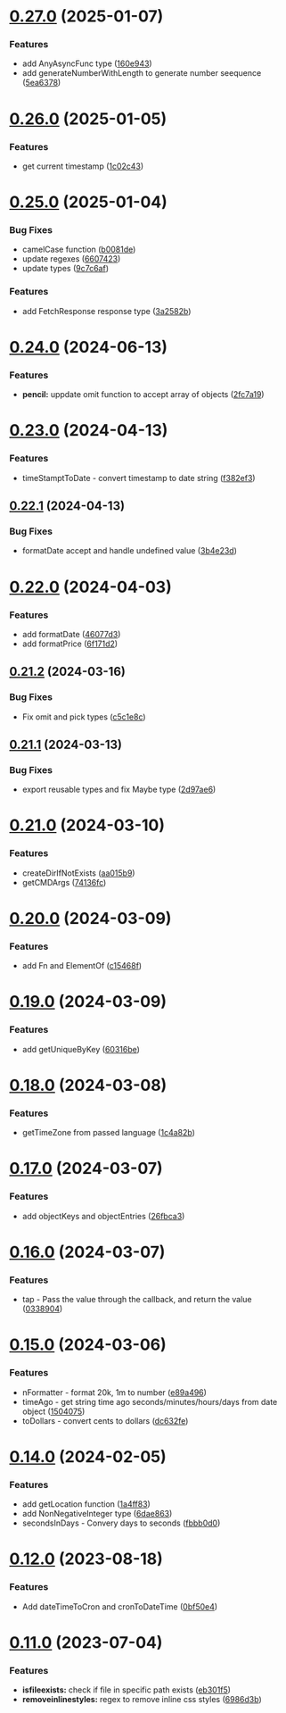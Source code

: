 # [0.27.0](https://github.com/victory-sokolov/utils/compare/v0.26.0...v0.27.0) (2025-01-07)


### Features

* add AnyAsyncFunc type ([160e943](https://github.com/victory-sokolov/utils/commit/160e943eaf039e281349832975e47c11b4322cde))
* add generateNumberWithLength to generate number seequence ([5ea6378](https://github.com/victory-sokolov/utils/commit/5ea6378154c05dcac5bd0aef67167ad8999976b4))

# [0.26.0](https://github.com/victory-sokolov/utils/compare/v0.25.0...v0.26.0) (2025-01-05)


### Features

* get current timestamp ([1c02c43](https://github.com/victory-sokolov/utils/commit/1c02c432b9f9316a36479905f26d6cde3993c0f8))

# [0.25.0](https://github.com/victory-sokolov/utils/compare/v0.24.0...v0.25.0) (2025-01-04)


### Bug Fixes

* camelCase function ([b0081de](https://github.com/victory-sokolov/utils/commit/b0081dedc9b95386ab1253783e19b411431ae4e0))
* update regexes ([6607423](https://github.com/victory-sokolov/utils/commit/66074232f027cce41fa0f355da508dbcebabd97e))
* update types ([9c7c6af](https://github.com/victory-sokolov/utils/commit/9c7c6afd91fdf02bb412ed664fa096caaaceeac4))


### Features

* add FetchResponse response type ([3a2582b](https://github.com/victory-sokolov/utils/commit/3a2582b2770d98ea248e079e04a1dddf977fb341))

# [0.24.0](https://github.com/victory-sokolov/utils/compare/v0.23.0...v0.24.0) (2024-06-13)


### Features

* **pencil:** uppdate omit function to accept array of objects ([2fc7a19](https://github.com/victory-sokolov/utils/commit/2fc7a19c3490d3e06f32bbebef6f0d2c4577fc5c))

# [0.23.0](https://github.com/victory-sokolov/utils/compare/v0.22.1...v0.23.0) (2024-04-13)


### Features

* timeStamptToDate - convert timestamp to date string ([f382ef3](https://github.com/victory-sokolov/utils/commit/f382ef3d879d8a5a9c0c274b0d60bf2a01b01423))

## [0.22.1](https://github.com/victory-sokolov/utils/compare/v0.22.0...v0.22.1) (2024-04-13)


### Bug Fixes

* formatDate accept and handle undefined value ([3b4e23d](https://github.com/victory-sokolov/utils/commit/3b4e23d6062fa91b0821209a1805963f454d4503))

# [0.22.0](https://github.com/victory-sokolov/utils/compare/v0.21.2...v0.22.0) (2024-04-03)


### Features

* add formatDate ([46077d3](https://github.com/victory-sokolov/utils/commit/46077d3951cec27416677ec6362ce0befa87c1c4))
* add formatPrice ([6f171d2](https://github.com/victory-sokolov/utils/commit/6f171d26e90d53500732a6202cfbc237703b5e75))

## [0.21.2](https://github.com/victory-sokolov/utils/compare/v0.21.1...v0.21.2) (2024-03-16)


### Bug Fixes

* Fix omit and pick types ([c5c1e8c](https://github.com/victory-sokolov/utils/commit/c5c1e8cfffd37ca37da3a534e4c11bb073fb2f30))

## [0.21.1](https://github.com/victory-sokolov/utils/compare/v0.21.0...v0.21.1) (2024-03-13)


### Bug Fixes

* export reusable types and fix Maybe type ([2d97ae6](https://github.com/victory-sokolov/utils/commit/2d97ae6908985b1f08840cc345cf786155e02894))

# [0.21.0](https://github.com/victory-sokolov/utils/compare/v0.20.0...v0.21.0) (2024-03-10)


### Features

* createDirIfNotExists ([aa015b9](https://github.com/victory-sokolov/utils/commit/aa015b9bb0e6e8c3d2b1c9876461332fe543ac0f))
* getCMDArgs ([74136fc](https://github.com/victory-sokolov/utils/commit/74136fc60553aa8f7f24aba17faff467eaffc7bc))

# [0.20.0](https://github.com/victory-sokolov/utils/compare/v0.19.0...v0.20.0) (2024-03-09)


### Features

* add Fn and ElementOf ([c15468f](https://github.com/victory-sokolov/utils/commit/c15468ffcc604f28be77891e54a5b0d3c057e36d))

# [0.19.0](https://github.com/victory-sokolov/utils/compare/v0.18.0...v0.19.0) (2024-03-09)


### Features

* add getUniqueByKey ([60316be](https://github.com/victory-sokolov/utils/commit/60316be47668760baa65629ddbb097ad095d3e5a))

# [0.18.0](https://github.com/victory-sokolov/utils/compare/v0.17.0...v0.18.0) (2024-03-08)


### Features

* getTimeZone from passed language ([1c4a82b](https://github.com/victory-sokolov/utils/commit/1c4a82b0e4f1a36470b9ca6ce277ac7a6b298308))

# [0.17.0](https://github.com/victory-sokolov/utils/compare/v0.16.0...v0.17.0) (2024-03-07)


### Features

* add objectKeys and objectEntries ([26fbca3](https://github.com/victory-sokolov/utils/commit/26fbca3b8fa7eba15aca34777b714ba1db598ebf))

# [0.16.0](https://github.com/victory-sokolov/utils/compare/v0.15.0...v0.16.0) (2024-03-07)


### Features

* tap - Pass the value through the callback, and return the value ([0338904](https://github.com/victory-sokolov/utils/commit/0338904fda361e45aa5e455d14155d0a7573dab6))

# [0.15.0](https://github.com/victory-sokolov/utils/compare/v0.14.0...v0.15.0) (2024-03-06)


### Features

* nFormatter - format 20k, 1m to number ([e89a496](https://github.com/victory-sokolov/utils/commit/e89a4961074ddf2d3adb00d0e858c633b5d7aa5f))
* timeAgo - get string time ago seconds/minutes/hours/days from date object ([1504075](https://github.com/victory-sokolov/utils/commit/1504075da1faa0983d3a80d68c7ef76c600f3114))
* toDollars - convert cents to dollars ([dc632fe](https://github.com/victory-sokolov/utils/commit/dc632fee99a26abcc0883fb0cfa112188feb8610))

# [0.14.0](https://github.com/victory-sokolov/utils/compare/v0.13.2...v0.14.0) (2024-02-05)


### Features

* add getLocation function ([1a4ff83](https://github.com/victory-sokolov/utils/commit/1a4ff83ae9758e77fed0d5c61b0b4369fd7b27e9))
* add NonNegativeInteger type ([6dae863](https://github.com/victory-sokolov/utils/commit/6dae8632661dbcb5140ae02574daae560ebfad30))
* secondsInDays - Convery days to seconds ([fbbb0d0](https://github.com/victory-sokolov/utils/commit/fbbb0d0b8895cb296a7e773abbb8623c1b15b379))

# [0.12.0](https://github.com/victory-sokolov/utils/compare/v0.11.0...v0.12.0) (2023-08-18)


### Features

* Add dateTimeToCron and cronToDateTime ([0bf50e4](https://github.com/victory-sokolov/utils/commit/0bf50e4e792eb4cb4fe9715d1ed5a7a64752d549))

# [0.11.0](https://github.com/victory-sokolov/utils/compare/v0.10.0...v0.11.0) (2023-07-04)


### Features

* **isfileexists:** check if file in specific path exists ([eb301f5](https://github.com/victory-sokolov/utils/commit/eb301f51624ddb5ab7d0112df3d9ae83b139c418))
* **removeinlinestyles:** regex to remove inline css styles ([6986d3b](https://github.com/victory-sokolov/utils/commit/6986d3b0ad852039be69fa564080c5d037cd70f9))
